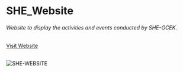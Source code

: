 # SHE_Website

<h6>Website to display the activities and events conducted by SHE-GCEK.</h6>

<a href="https://shegcek.github.io">Visit Website</a>
<br>
<br>

![SHE-WEBSITE](https://user-images.githubusercontent.com/47331096/180037004-5a6ed241-0eec-46e3-b70a-04971ae9b30f.png)
